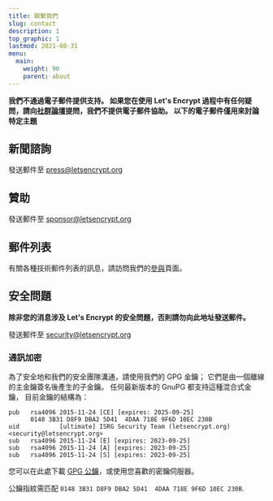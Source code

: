 ```yaml
---
title: 聯繫我們
slug: contact
description: 1
top_graphic: 1
lastmod: 2021-08-31
menu:
  main:
    weight: 90
    parent: about
---
```


**我們不通過電子郵件提供支持。 如果您在使用 Let's Encrypt 過程中有任何疑問，請向[社群論壇](https://community.letsencrypt.org)提問，我們不提供電子郵件協助。 以下的電子郵件僅用來討論特定主題**

## 新聞諮詢

發送郵件至 [press@letsencrypt.org](mailto:press@letsencrypt.org)

## 贊助

發送郵件至 [sponsor@letsencrypt.org](mailto:sponsor@letsencrypt.org)

## 郵件列表

有關各種技術郵件列表的訊息，請訪問我們的[參與](/getinvolved)頁面。

## 安全問題

**除非您的消息涉及 Let's Encrypt 的安全問題，否則請勿向此地址發送郵件。**

發送郵件至 [security@letsencrypt.org](mailto:security@letsencrypt.org)

### 通訊加密

為了安全地和我們的安全團隊溝通，請使用我們的 GPG 金鑰； 它們是由一個離線的主金鑰簽名後產生的子金鑰。 任何最新版本的 GnuPG 都支持這種混合式金鑰， 目前金鑰的結構為：

```
pub   rsa4096 2015-11-24 [CE] [expires: 2025-09-25]
      0148 3B31 D8F9 DBA2 5D41  4DAA 718E 9F6D 10EC 230B
uid           [ultimate] ISRG Security Team (letsencrypt.org) <security@letsencrypt.org>
sub   rsa4096 2015-11-24 [E] [expires: 2023-09-25]
sub   rsa4096 2015-11-24 [A] [expires: 2023-09-25]
sub   rsa4096 2015-11-24 [S] [expires: 2023-09-25]
```

您可以在此處下載 [GPG 公鑰](/security_letsencrypt.org-publickey.asc)，或使用您喜歡的密鑰伺服器。

公鑰指紋需匹配 `0148 3B31 D8F9 DBA2 5D41  4DAA 718E 9F6D 10EC 230B`.
